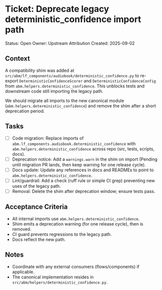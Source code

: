 # Ticket: Deprecate legacy deterministic_confidence import path

Status: Open
Owner: Upstream Attribution
Created: 2025-09-02

## Context

A compatibility shim was added at `src/abm/lf_components/audiobook/deterministic_confidence.py` to re-export `DeterministicConfidenceScorer` and `DeterministicConfidenceConfig` from `abm.helpers.deterministic_confidence`. This unblocks tests and downstream code still importing the legacy path.

We should migrate all imports to the new canonical module (`abm.helpers.deterministic_confidence`) and remove the shim after a short deprecation period.

## Tasks

- [ ] Code migration: Replace imports of `abm.lf_components.audiobook.deterministic_confidence` with `abm.helpers.deterministic_confidence` across repo (src, tests, scripts, docs).
- [ ] Deprecation notice: Add a `warnings.warn` in the shim on import (Pending until migration PR lands, then keep warning for one release cycle).
- [ ] Docs update: Update any references in docs and READMEs to point to `abm.helpers.deterministic_confidence`.
- [ ] Lint/guardrail: Add a check (ruff rule or simple CI grep) preventing new uses of the legacy path.
- [ ] Removal: Delete the shim after deprecation window; ensure tests pass.

## Acceptance Criteria

- All internal imports use `abm.helpers.deterministic_confidence`.
- Shim emits a deprecation warning (for one release cycle), then is removed.
- CI guard prevents regressions to the legacy path.
- Docs reflect the new path.

## Notes

- Coordinate with any external consumers (flows/components) if applicable.
- The canonical implementation resides in `src/abm/helpers/deterministic_confidence.py`.
